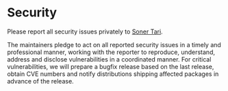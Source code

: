 # Security

Please report all security issues privately to
[Soner Tari](mailto:sonertari@gmail.com).

The maintainers pledge to act on all reported security issues in a timely and
professional manner, working with the reporter to reproduce, understand,
address and disclose vulnerabilities in a coordinated manner.  For critical
vulnerabilities, we will prepare a bugfix release based on the last release,
obtain CVE numbers and notify distributions shipping affected packages in
advance of the release.

